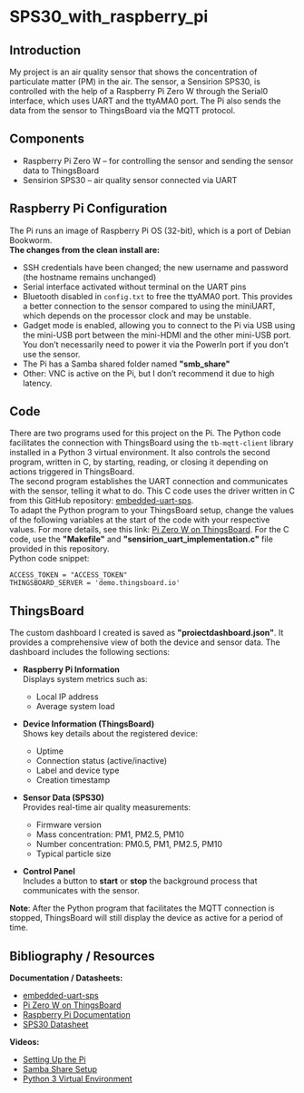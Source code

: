 # SPS30_with_raspberry_pi

## Introduction  
My project is an air quality sensor that shows the concentration of particulate matter (PM) in the air. The sensor, a Sensirion SPS30, is controlled with the help of a Raspberry Pi Zero W through the Serial0 interface, which uses UART and the ttyAMA0 port. The Pi also sends the data from the sensor to ThingsBoard via the MQTT protocol.

## Components  
- Raspberry Pi Zero W – for controlling the sensor and sending the sensor data to ThingsBoard  
- Sensirion SPS30 – air quality sensor connected via UART

## Raspberry Pi Configuration

The Pi runs an image of Raspberry Pi OS (32-bit), which is a port of Debian Bookworm.  
**The changes from the clean install are:**  
- SSH credentials have been changed; the new username and password (the hostname remains unchanged)  
- Serial interface activated without terminal on the UART pins  
- Bluetooth disabled in `config.txt` to free the ttyAMA0 port. This provides a better connection to the sensor compared to using the miniUART, which depends on the processor clock and may be unstable.  
- Gadget mode is enabled, allowing you to connect to the Pi via USB using the mini-USB port between the mini-HDMI and the other mini-USB port. You don’t necessarily need to power it via the PowerIn port if you don’t use the sensor.  
- The Pi has a Samba shared folder named **"smb_share"**   
- Other: VNC is active on the Pi, but I don’t recommend it due to high latency.

## Code  
There are two programs used for this project on the Pi. The Python code facilitates the connection with ThingsBoard using the `tb-mqtt-client` library installed in a Python 3 virtual environment. It also controls the second program, written in C, by starting, reading, or closing it depending on actions triggered in ThingsBoard.  
The second program establishes the UART connection and communicates with the sensor, telling it what to do. This C code uses the driver written in C from this GitHub repository: [embedded-uart-sps](https://github.com/Sensirion/embedded-uart-sps/blob/master/docs/getting-started-on-the-raspberry-pi.md).  
To adapt the Python program to your ThingsBoard setup, change the values of the following variables at the start of the code with your respective values. For more details, see this link: [Pi Zero W on ThingsBoard](https://thingsboard.io/docs/devices-library/raspberry-pi-zero-w/). For the C code, use the **"Makefile"** and **"sensirion_uart_implementation.c"** file provided in this repository.  
Python code snippet:  
  
```
ACCESS_TOKEN = "ACCESS_TOKEN"
THINGSBOARD_SERVER = 'demo.thingsboard.io'
```

## ThingsBoard

The custom dashboard I created is saved as **"proiectdashboard.json"**. It provides a comprehensive view of both the device and sensor data. The dashboard includes the following sections:

- **Raspberry Pi Information**  
  Displays system metrics such as:  
  - Local IP address  
  - Average system load

- **Device Information (ThingsBoard)**  
  Shows key details about the registered device:  
  - Uptime  
  - Connection status (active/inactive)  
  - Label and device type  
  - Creation timestamp

- **Sensor Data (SPS30)**  
  Provides real-time air quality measurements:  
  - Firmware version  
  - Mass concentration: PM1, PM2.5, PM10  
  - Number concentration: PM0.5, PM1, PM2.5, PM10  
  - Typical particle size

- **Control Panel**  
  Includes a button to **start** or **stop** the background process that communicates with the sensor.

**Note**: After the Python program that facilitates the MQTT connection is stopped, ThingsBoard will still display the device as active for a period of time.

## Bibliography / Resources  
**Documentation / Datasheets:**  
- [embedded-uart-sps](https://github.com/Sensirion/embedded-uart-sps/blob/master/docs/getting-started-on-the-raspberry-pi.md)  
- [Pi Zero W on ThingsBoard](https://thingsboard.io/docs/devices-library/raspberry-pi-zero-w/)  
- [Raspberry Pi Documentation](https://www.raspberrypi.com/documentation/computers/getting-started.html)  
- [SPS30 Datasheet](https://sensirion.com/media/documents/8600FF88/64A3B8D6/Sensirion_PM_Sensors_Datasheet_SPS30.pdf)  

**Videos:**  
- [Setting Up the Pi](https://www.youtube.com/watch?v=l4VDWhKsFgs&list=LL&index=101)  
- [Samba Share Setup](https://www.youtube.com/watch?v=vrELBV-r4Aw&list=LL&index=37)  
- [Python 3 Virtual Environment](https://www.youtube.com/watch?v=Kg1Yvry_Ydk&list=LL&index=47)
